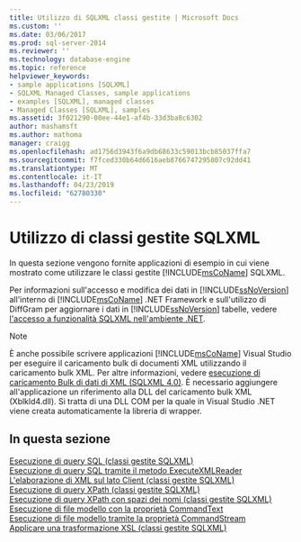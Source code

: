 ```yaml
---
title: Utilizzo di SQLXML classi gestite | Microsoft Docs
ms.custom: ''
ms.date: 03/06/2017
ms.prod: sql-server-2014
ms.reviewer: ''
ms.technology: database-engine
ms.topic: reference
helpviewer_keywords:
- sample applications [SQLXML]
- SQLXML Managed Classes, sample applications
- examples [SQLXML], managed classes
- Managed Classes [SQLXML], samples
ms.assetid: 3f021290-00ee-44e1-af4b-33d3ba8c6302
author: mashamsft
ms.author: mathoma
manager: craigg
ms.openlocfilehash: ad1756d3943f6a9db68633c59013bcb85037ffa7
ms.sourcegitcommit: f7fced330b64d6616aeb8766747295807c92dd41
ms.translationtype: MT
ms.contentlocale: it-IT
ms.lasthandoff: 04/23/2019
ms.locfileid: "62780330"
---
```

# <a name="using-the-sqlxml-managed-classes"></a>Utilizzo di classi gestite SQLXML
  In questa sezione vengono fornite applicazioni di esempio in cui viene mostrato come utilizzare le classi gestite [!INCLUDE[msCoName](../../includes/msconame-md.md)] SQLXML.  
  
 Per informazioni sull'accesso e modifica dei dati in [!INCLUDE[ssNoVersion](../../includes/ssnoversion-md.md)] all'interno di [!INCLUDE[msCoName](../../includes/msconame-md.md)] .NET Framework e sull'utilizzo di DiffGram per aggiornare i dati in [!INCLUDE[ssNoVersion](../../includes/ssnoversion-md.md)] tabelle, vedere [l'accesso a funzionalità SQLXML nell'ambiente .NET](../../relational-databases/sqlxml-annotated-xsd-schemas-xpath-queries/net-framework-classes/accessing-sqlxml-functionality-in-the-net-environment.md).  
  
> [!NOTE]  
>  È anche possibile scrivere applicazioni [!INCLUDE[msCoName](../../includes/msconame-md.md)] Visual Studio per eseguire il caricamento bulk di documenti XML utilizzando il caricamento bulk XML. Per altre informazioni, vedere [esecuzione di caricamento Bulk di dati di XML &#40;SQLXML 4.0&#41;](../../relational-databases/sqlxml-annotated-xsd-schemas-xpath-queries/bulk-load-xml/performing-bulk-load-of-xml-data-sqlxml-4-0.md). È necessario aggiungere all'applicazione un riferimento alla DLL del caricamento bulk XML (Xblkld4.dll). Si tratta di una DLL COM per la quale in Visual Studio .NET viene creata automaticamente la libreria di wrapper.  
  
## <a name="in-this-section"></a>In questa sezione  
 [Esecuzione di query SQL &#40;classi gestite SQLXML&#41;](../../relational-databases/sqlxml-annotated-xsd-schemas-xpath-queries/net-framework-classes/sqlxml-4-0-net-framework-support-managed-classes.md)  
  [Esecuzione di query SQL tramite il metodo ExecuteXMLReader](../../relational-databases/sqlxml-annotated-xsd-schemas-xpath-queries/net-framework-classes/executing-sql-queries-by-using-the-executexmlreader-method.md)  
  [L'elaborazione di XML sul lato Client &#40;classi gestite SQLXML&#41;](../../relational-databases/sqlxml-annotated-xsd-schemas-xpath-queries/net-framework-classes/processing-xml-on-the-client-side-sqlxml-managed-classes.md)  
  [Esecuzione di query XPath &#40;classi gestite SQLXML&#41;](../../relational-databases/sqlxml-annotated-xsd-schemas-xpath-queries/net-framework-classes/executing-xpath-queries-sqlxml-managed-classes.md)  
  [Esecuzione di query XPath con spazi dei nomi &#40;classi gestite SQLXML&#41;](../../relational-databases/sqlxml-annotated-xsd-schemas-xpath-queries/net-framework-classes/executing-xpath-queries-with-namespaces-sqlxml-managed-classes.md)  
  [Esecuzione di file modello con la proprietà CommandText](../../relational-databases/sqlxml-annotated-xsd-schemas-xpath-queries/net-framework-classes/executing-template-files-by-using-the-commandtext-property.md)  
  [Esecuzione di file modello tramite la proprietà CommandStream](../../relational-databases/sqlxml-annotated-xsd-schemas-xpath-queries/net-framework-classes/executing-template-files-by-using-the-commandstream-property.md)  
  [Applicare una trasformazione XSL &#40;classi gestite SQLXML&#41;](../../relational-databases/sqlxml-annotated-xsd-schemas-xpath-queries/net-framework-classes/applying-an-xsl-transformation-sqlxml-managed-classes.md)  
  
